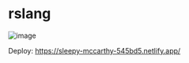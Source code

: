 # rslang 
![image](https://user-images.githubusercontent.com/42272071/132660646-6a1d0ab1-f62d-49a0-890b-4986916cf9ac.png)

Deploy: https://sleepy-mccarthy-545bd5.netlify.app/
